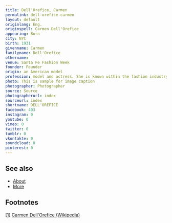 ```yaml
---
title: Dell'Orefice, Carmen
permalink: dell-orefice-carmen
layout: default
originlang: Eng.
originspell: Carmen Dell'Orefice
appearing: Born
city: NYC
birth: 1931
givenname: Carmen
familyname: Dell'Orefice
othername:
venue: Santa Fe Fashion Week
founder: Founder
origin: an American model
profession: model and actress. She is known within the fashion industry for being the world's oldest working model as of the Spring/Summer 2012 season
photo: This is sample for image caption
photographer: Photographer
source: Source
photographerurl: index
sourceurl: index
shortname: DELL'OREFICE
facebook: 403
instagram: 0
youtube: 0
vimeo: 0
twitter: 0
tumblr: 0
vkontakte: 0
soundcloud: 0
pinterest: 0
---
```


## See also

+ [About](index)
+ [More](index)

## Footnotes

[[1]](#a1) <span id="f1"></span> [Carmen Dell'Orefice  (Wikipedia)](https://en.wikipedia.org/wiki/Carmen_Dell%27Orefice)
